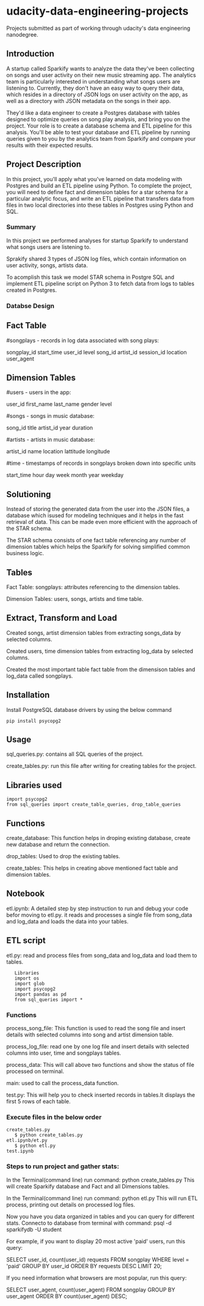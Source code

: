 # udacity-data-engineering-projects
Projects submitted as part of working through udacity's data engineering nanodegree.
## Introduction

A startup called Sparkify wants to analyze the data they've been collecting on songs and user activity on their new music streaming app. The analytics team is particularly interested in understanding what songs users are listening to. Currently, they don't have an easy way to query their data, which resides in a directory of JSON logs on user activity on the app, as well as a directory with JSON metadata on the songs in their app.

They'd like a data engineer to create a Postgres database with tables designed to optimize queries on song play analysis, and bring you on the project. Your role is to create a database schema and ETL pipeline for this analysis. You'll be able to test your database and ETL pipeline by running queries given to you by the analytics team from Sparkify and compare your results with their expected results.

## Project Description

In this project, you'll apply what you've learned on data modeling with Postgres and build an ETL pipeline using Python. To complete the project, you will need to define fact and dimension tables for a star schema for a particular analytic focus, and write an ETL pipeline that transfers data from files in two local directories into these tables in Postgres using Python and SQL.

### Summary
In this project we performed analyses for startup Sparkify to understand what songs users are listening to.

Sprakify shared 3 types of JSON log files, which contain information on user activity, songs, artists data.

To acomplish this task we model STAR schema in Postgre SQL and implement ETL pipeline script on Python 3 to fetch data from logs to tables created in Postgres.

### Databse Design
## Fact Table
#songplays - records in log data associated with song plays:

songplay_id
start_time
user_id
level
song_id
artist_id
session_id
location
user_agent

## Dimension Tables
#users - users in the app:

user_id
first_name
last_name
gender
level

#songs - songs in music database:

song_id
title
artist_id
year
duration

#artists - artists in music database:

artist_id
name
location
lattitude
longitude

#time - timestamps of records in songplays broken down into specific units

start_time
hour
day
week
month
year
weekday
## Solutioning

Instead of storing the generated data from the user into the JSON files, a database which isused for modeling techniques and it helps in the fast retrieval of data. This can be made even more efficient with the approach of the STAR schema.

The STAR schema consists of one fact table referencing any number of dimension tables which helps the Sparkify 
for solving simplified common business logic.

## Tables 

Fact Table: songplays: attributes referencing to the dimension tables.

Dimension Tables: users, songs, artists and time table.

## Extract, Transform and Load

Created songs, artist dimension tables from extracting songs_data by selected columns.

Created users, time dimension tables from extracting log_data by selected columns.

Created the most important table fact table from the dimensison tables and log_data called songplays.


## Installation

Install PostgreSQL database drivers by using the below command

```
pip install psycopg2
```

## Usage

sql_queries.py: contains all SQL queries of the project.

create_tables.py: run this file after writing for creating tables for the project.

## Libraries used
```
import psycopg2
from sql_queries import create_table_queries, drop_table_queries
```

## Functions 

create_database: This function helps in droping existing database, create new database and return the connection.

drop_tables: Used to drop the existing tables.

create_tables: This helps in creating above mentioned fact table and dimension tables.

## Notebook
etl.ipynb: A detailed step by step instruction to run and debug your code befor moving to etl.py. it reads and processes a single file from song_data and log_data and loads the data into your tables.

## ETL script

etl.py: read and process files from song_data and log_data and load them to tables.
```
   Libraries
   import os
   import glob
   import psycopg2
   import pandas as pd
   from sql_queries import *
```
### Functions

process_song_file: This function is used to read the song file and insert details with selected columns into song and artist dimension table.

process_log_file: read one by one log file and insert details with selected columns into user, time and songplays tables.

process_data: This will call above two functions and show the status of file processed on terminal.

main: used to call the process_data function.

test.py: This will help you to check inserted records in tables.It displays the first 5 rows of each table.

### Execute files in the below order 
```
create_tables.py
   $ python create_tables.py
etl.ipynb/et.py
   $ python etl.py
test.ipynb
```

### Steps to run project and gather stats:
In the Terminal(command line) run command:
python create_tables.py This will create Sparkify database and Fact and all Dimensions tables.

In the Terminal(command line) run command:
python etl.py This will run ETL process, printing out details on processed log files.

Now you have you data organized in tables and you can query for different stats. Connecto to database from terminal with command:
psql -d sparkifydb -U student

For example, if you want to display 20 most active 'paid' users, run this query:

SELECT user_id, count(user_id) requests FROM songplay WHERE level = 'paid' GROUP BY user_id ORDER BY requests DESC LIMIT 20;

If you need information what browsers are most popular, run this query:

SELECT user_agent, count(user_agent) FROM songplay GROUP BY user_agent ORDER BY count(user_agent) DESC;
